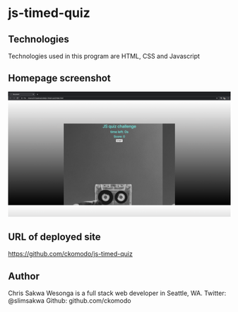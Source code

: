 # js-timed-quiz

## Technologies
Technologies used in this program are HTML, CSS and Javascript

## Homepage screenshot
![Homepage-screenshot](Assets/images/Homepage-screenshot.png)








## URL of deployed site
https://github.com/ckomodo/js-timed-quiz

## Author
Chris Sakwa Wesonga is a full stack web developer in Seattle, WA. 
Twitter: @slimsakwa
Github: github.com/ckomodo


